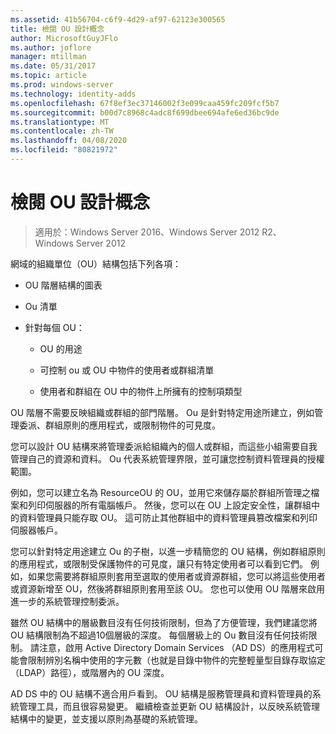 ```yaml
---
ms.assetid: 41b56704-c6f9-4d29-af97-62123e300565
title: 檢閱 OU 設計概念
author: MicrosoftGuyJFlo
ms.author: joflore
manager: mtillman
ms.date: 05/31/2017
ms.topic: article
ms.prod: windows-server
ms.technology: identity-adds
ms.openlocfilehash: 67f8ef3ec37146002f3e099caa459fc209fcf5b7
ms.sourcegitcommit: b00d7c8968c4adc8f699dbee694afe6ed36bc9de
ms.translationtype: MT
ms.contentlocale: zh-TW
ms.lasthandoff: 04/08/2020
ms.locfileid: "80821972"
---
```

# <a name="reviewing-ou-design-concepts"></a>檢閱 OU 設計概念

>適用於：Windows Server 2016、Windows Server 2012 R2、Windows Server 2012

網域的組織單位（OU）結構包括下列各項：  
  
-   OU 階層結構的圖表  
  
-   Ou 清單  
  
-   針對每個 OU：  
  
    -   OU 的用途  
  
    -   可控制 ou 或 OU 中物件的使用者或群組清單  
  
    -   使用者和群組在 OU 中的物件上所擁有的控制項類型  
  
OU 階層不需要反映組織或群組的部門階層。 Ou 是針對特定用途所建立，例如管理委派、群組原則的應用程式，或限制物件的可見度。  
  
您可以設計 OU 結構來將管理委派給組織內的個人或群組，而這些小組需要自我管理自己的資源和資料。 Ou 代表系統管理界限，並可讓您控制資料管理員的授權範圍。  
  
例如，您可以建立名為 ResourceOU 的 OU，並用它來儲存屬於群組所管理之檔案和列印伺服器的所有電腦帳戶。 然後，您可以在 OU 上設定安全性，讓群組中的資料管理員只能存取 OU。 這可防止其他群組中的資料管理員篡改檔案和列印伺服器帳戶。  
  
您可以針對特定用途建立 Ou 的子樹，以進一步精簡您的 OU 結構，例如群組原則的應用程式，或限制受保護物件的可見度，讓只有特定使用者可以看到它們。 例如，如果您需要將群組原則套用至選取的使用者或資源群組，您可以將這些使用者或資源新增至 OU，然後將群組原則套用至該 OU。 您也可以使用 OU 階層來啟用進一步的系統管理控制委派。  
  
雖然 OU 結構中的層級數目沒有任何技術限制，但為了方便管理，我們建議您將 OU 結構限制為不超過10個層級的深度。 每個層級上的 Ou 數目沒有任何技術限制。 請注意，啟用 Active Directory Domain Services （AD DS）的應用程式可能會限制辨別名稱中使用的字元數（也就是目錄中物件的完整輕量型目錄存取協定（LDAP）路徑），或階層內的 OU 深度。  
  
AD DS 中的 OU 結構不適合用戶看到。 OU 結構是服務管理員和資料管理員的系統管理工具，而且很容易變更。 繼續檢查並更新 OU 結構設計，以反映系統管理結構中的變更，並支援以原則為基礎的系統管理。  
  


